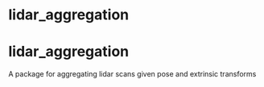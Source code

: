 # lidar_aggregation

# lidar_aggregation

A package for aggregating lidar scans given pose and extrinsic transforms